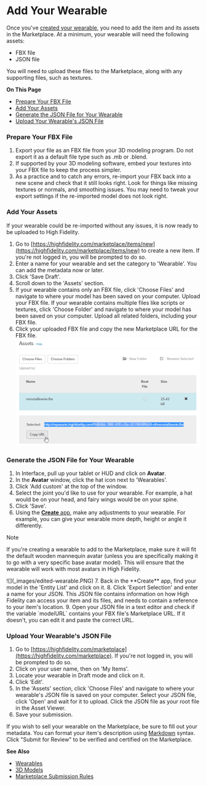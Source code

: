 # Add Your Wearable

Once you've [created your wearable](../../create/wearables), you need to add the item and its assets in the Marketplace. At a minimum, your wearable will need the following assets:

* FBX file
* JSON file

You will need to upload these files to the Marketplace, along with any supporting files, such as textures. 

**On This Page**
* [Prepare Your FBX File](#prepare-your-fbx-file)
* [Add Your Assets](#add-your-assets)
* [Generate the JSON File for Your Wearable](#generate-the-json-file-for-your-wearable)
* [Upload Your Wearable's JSON File](#upload-your-wearables-json-file)

### Prepare Your FBX File

1. Export your file as an FBX file from your 3D modeling program. Do not export it as a default file type such as .mb or .blend.
2. If supported by your 3D modeling software, embed your textures into your FBX file to keep the process simpler.
3. As a practice and to catch any errors, re-import your FBX back into a new scene and check that it still looks right. Look for things like missing textures or normals, and smoothing issues. You may need to tweak your export settings if the re-imported model does not look right.

### Add Your Assets
If your wearable could be re-imported without any issues, it is now ready to be uploaded to High Fidelity. 

1. Go to [https://highfidelity.com/marketplace/items/new](https://highfidelity.com/marketplace/items/new) to create a new item. If you're not logged in, you will be prompted to do so. 
2. Enter a name for your wearable and set the category to 'Wearable'. You can add the metadata now or later. 
3. Click 'Save Draft'. 
4. Scroll down to the 'Assets' section. 
5. If your wearable contains only an FBX file, click 'Choose Files' and navigate to where your model has been saved on your computer. Upload your FBX file. If your wearable contains multiple files like scripts or textures, click 'Choose Folder' and navigate to where your model has been saved on your computer. Upload all related folders, including your FBX file. 
6. Click your uploaded FBX file and copy the new Marketplace URL for the FBX file. ![](_images/upload-assets.PNG)

### Generate the JSON File for Your Wearable

1. In Interface, pull up your tablet or HUD and click on **Avatar**.
2. In the **Avatar** window, click the hat icon next to 'Wearables'.
3. Click 'Add custom' at the top of the window.
4. Select the joint you'd like to use for your wearable. For example, a hat would be on your head, and fairy wings would be on your spine.
5. Click 'Save'. 
6. Using the [**Create** app](../../../create/tools#the-create-app), make any adjustments to your wearable. For example, you can give your wearable more depth, height or angle it differently.
<div class="admonition note">
    <p class="admonition-title">Note</p>
    <p>If you're creating a wearable to add to the Marketplace, make sure it will fit the default wooden mannequin avatar (unless you are specifically making it to go with a very specific base avatar model). This will ensure that the wearable will work with most avatars in High Fidelity.  </p>
</div>
![](_images/edited-wearable.PNG)
7. Back in the **Create** app, find your model in the 'Entity List' and click on it. 
8. Click 'Export Selection' and enter a name for your JSON. This JSON file contains information on how High Fidelity can access your item and its files, and needs to contain a reference to your item's location. 
9. Open your JSON file in a text editor and check if the variable `modelURL` contains your FBX file's Marketplace URL. If it doesn't, you can edit it and paste the correct URL. 

### Upload Your Wearable's JSON File
1. Go to [https://highfidelity.com/marketplace](https://highfidelity.com/marketplace). If you're not logged in, you will be prompted to do so.
2. Click on your user name, then on 'My Items'.
3. Locate your wearable in Draft mode and click on it. 
4. Click 'Edit'.
5. In the 'Assets' section, click 'Choose Files' and navigate to where your wearable's JSON file is saved on your computer. Select your JSON file, click 'Open' and wait for it to upload.
Click the JSON file as your root file in the Asset Viewer. 
7. Save your submission.

If you wish to sell your wearable on the Marketplace, be sure to fill out your metadata. You can format your item's description using [Markdown](../../contribute/write-for-us#markdown-guide) syntax. Click "Submit for Review" to be verified and certified on the Marketplace.

**See Also**

+ [Wearables](../../create/wearables)
+ [3D Models](../../create/3d-models)
+ [Marketplace Submission Rules](../submission-rules)